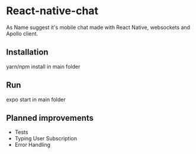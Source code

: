 # React-native-chat

As Name suggest it's mobile chat made with React Native, websockets and Apollo client.

## Installation

yarn/npm install in main folder

## Run

expo start in main folder

## Planned improvements

- Tests
- Typing User Subscription
- Error Handling
